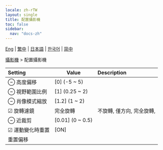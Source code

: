 ```yaml
---
locale: zh-rTW
layout: single
title: 配置攝影機
toc: false
sidebar:
  nav: "docs-zh"
---
```

[Eng](/dancexr/menu/2025.4/scene/config_camera) | [繁中](/tw/dancexr/menu/2025.4/scene/config_camera) | [日本語](/jp/dancexr/menu/2025.4/scene/config_camera) | [한국어](/kr/dancexr/menu/2025.4/scene/config_camera) | [简中](/zh/dancexr/menu/2025.4/scene/config_camera)

[攝影機](../menu#攝影機) > 配置攝影機



| Setting | Value | Description |
| :--- | --- | :--- |
|<nobr> ⊖ 高度偏移</nobr>| [0] (-5 ~ 5) | 
|<nobr> ⊖ 視野範圍比例</nobr>| [1] (0.25 ~ 2) | 
|<nobr> ⊖ 肖像模式縮放</nobr>| [1.2] (1 ~ 2) | 
|<nobr>☑ 旋轉濾鏡</nobr>| 完全旋轉 | 不旋轉, 僅方向, 完全旋轉, 
|<nobr> ⊖ 近裁剪</nobr>| [0.01] (0 ~ 0.5) | 
|<nobr> ☑ 運動變化時重置</nobr>| [ON] | 
|<nobr> 重置偏移</nobr>|| 
